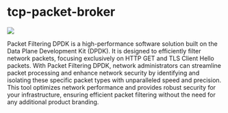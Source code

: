 # tcp-packet-broker

![](https://www.intel.co.id/content/dam/www/public/us/en/images/illustrations/dpdk-16x9.png.rendition.intel.web.864.486.png)

Packet Filtering DPDK is a high-performance software solution built on the Data Plane Development Kit (DPDK). It is designed to efficiently filter network packets, focusing exclusively on HTTP GET and TLS Client Hello packets. With Packet Filtering DPDK, network administrators can streamline packet processing and enhance network security by identifying and isolating these specific packet types with unparalleled speed and precision. This tool optimizes network performance and provides robust security for your infrastructure, ensuring efficient packet filtering without the need for any additional product branding.
